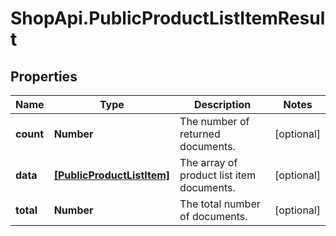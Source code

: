 # ShopApi.PublicProductListItemResult

## Properties

Name | Type | Description | Notes
------------ | ------------- | ------------- | -------------
**count** | **Number** | The number of returned documents. | [optional] 
**data** | [**[PublicProductListItem]**](PublicProductListItem.md) | The array of product list item documents. | [optional] 
**total** | **Number** | The total number of documents. | [optional] 


